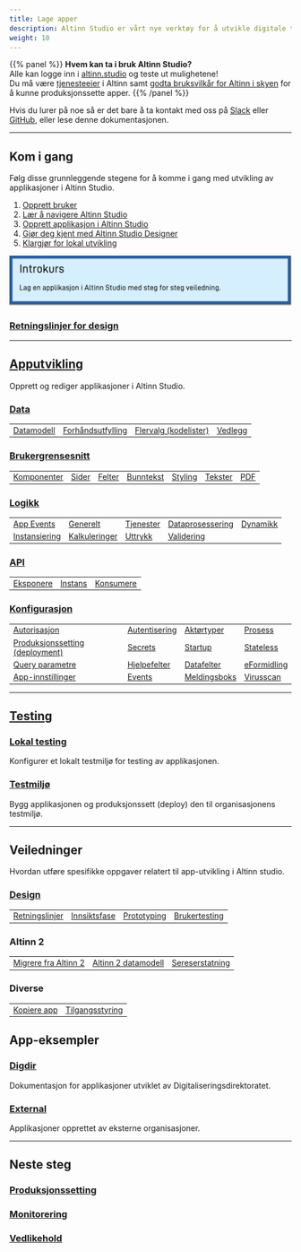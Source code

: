 ```yaml
---
title: Lage apper
description: Altinn Studio er vårt nye verktøy for å utvikle digitale tjenester (apps). Dette kan være alt fra helt enkle skjema til veldig avanserte applikasjoner.
weight: 10
---
```



{{% panel %}}
**Hvem kan ta i bruk Altinn Studio?**  
Alle kan logge inn i [altinn.studio](https://altinn.studio) og teste ut mulighetene!  
Du må være [tjenesteeier](https://www.altinndigital.no/kom-i-gang/) i Altinn samt
[godta bruksvilkår for Altinn i skyen](https://digdir.apps.altinn.no/digdir/godkjenn-bruksvilkaar/) for å kunne produksjonssette apper.
{{% /panel %}}

Hvis du lurer på noe så er det bare å ta kontakt med oss på [Slack](https://altinnstudio.slack.com)
eller [GitHub](https://github.com/Altinn/altinn-studio/issues/new/choose), eller lese denne dokumentasjonen.

---
## Kom i gang

Følg disse grunnleggende stegene for å komme i gang med utvikling av applikasjoner i Altinn Studio.
1. [Opprett bruker](/nb/app/getting-started/create-user)
2. [Lær å navigere Altinn Studio](/nb/app/getting-started/navigation)
3. [Opprett applikasjon i Altinn Studio](/nb/app/getting-started/create-app)
4. [Gjør deg kjent med Altinn Studio Designer](/nb/app/getting-started/ui-editor)
5. [Klargjør for lokal utvikling](/nb/app/getting-started/local-dev)

[![Gå til introkurs](introcourse.png "Gå til introkurs")](/nb/app/app-dev-course/)

### [Retningslinjer for design](/nb/app/guides/design/guidelines)


---

## [Apputvikling](/nb/app/development)
Opprett og rediger applikasjoner i Altinn Studio.

### [Data](/nb/app/development/data)

|   |   |   |   |
|---|---|---|---|
| [Datamodell](/nb/app/development/data/data-model)  | [Forhåndsutfylling](/nb/app/development/data/prefill)  | [Flervalg (kodelister)](/nb/app/development/data/options)  | [Vedlegg](/nb/app/development/data/attachments)  |

### [Brukergrensesnitt](/nb/app/development/ux)

|   |   |   |   |   |   |   |
|---|---|---|---|---|---|---|
| [Komponenter](/nb/app/development/ux/components)  | [Sider](/nb/app/development/ux/pages)  | [Felter](/nb/app/development/ux/fields)  | [Bunntekst](/nb/app/development/ux/footer)  | [Styling](/nb/app/development/ux/styling)  | [Tekster](/nb/app/development/ux/texts)  | [PDF](/nb/app/development/ux/pdf)  |

### [Logikk](/nb/app/development/logic)

|   |   |   |   |   |
|---|---|---|---|---|
| [App Events](/nb/app/development/logic/events)  | [Generelt](/nb/app/development/logic/generic)  | [Tjenester](/nb/app/development/logic/services)  | [Dataprosessering](/nb/app/development/logic/dataprocessing)  | [Dynamikk](/nb/app/development/logic/dynamic)  |
|  [Instansiering](/nb/app/development/logic/instantiation)  | [Kalkuleringer](/nb/app/development/logic/calculations)  | [Uttrykk](/nb/app/development/logic/expressions)  | [Validering](/nb/app/development/logic/validation)  |

### [API](/nb/app/development/api)

|   |   |   |
|---|---|---|
| [Eksponere](/nb/app/development/api/expose)  | [Instans](/nb/app/development/api/instance)  | [Konsumere](/nb/app/development/api/consume)  |

### [Konfigurasjon](/nb/app/development/configuration)

|   |   |   |   |
|---|---|---|---|
| [Autorisasjon](/nb/app/development/configuration/authorization)  | [Autentisering](/nb/app/development/configuration/authentication)  | [Aktørtyper](/nb/app/development/configuration/partytype)  | [Prosess](/nb/app/development/configuration/process)  |
| [Produksjonssetting (deployment)](/nb/app/development/configuration/deployment)  | [Secrets](/nb/app/development/configuration/secrets)  | [Startup](/nb/app/development/configuration/startup)  | [Stateless](/nb/app/development/configuration/stateless)  |
| [Query parametre](/nb/app/development/configuration/queryparameters)  | [Hjelpefelter](/nb/app/development/configuration/shadowfields)  | [Datafelter](/nb/app/development/configuration/datafields)  | [eFormidling](/nb/app/development/configuration/)  |
|  [App-innstillinger](/nb/app/development/configuration/settings)  |   [Events](/nb/app/development/configuration/events)  | [Meldingsboks](/nb/app/development/configuration/messagebox)  |  [Virusscan](/app/development/configuration/filescan)  |
---

## [Testing](/nb/app/testing)

### [Lokal testing](/nb/app/testing/local)
Konfigurer et lokalt testmiljø for testing av applikasjonen.

### [Testmiljø](/nb/app/testing/deploy)
Bygg applikasjonen og produksjonssett (deploy) den til organisasjonens testmiljø.

---

## Veiledninger
Hvordan utføre spesifikke oppgaver relatert til app-utvikling i Altinn studio.

### [Design](/nb/app/guides/design)
|   |   |   |   |
|---|---|---|---|
| [Retningslinjer](/nb/app/guides/design/guidelines)  | [Innsiktsfase](/nb/app/guides/design/insights)  | [Prototyping](/nb/app/guides/design/prototype)  | [Brukertesting](/nb/app/guides/design/usertest)  |


### Altinn 2

|   |   |   |
|---|---|---|
| [Migrere fra Altinn 2](/nb/app/guides/migrate-services)  | [Altinn 2 datamodell](/nb/app/development/data/data-model/altinn-2)  | [Sereserstatning](/nb/app/development/data/data-model/seres-migration)  |

### Diverse

|   |   |
|---|---|
| [Kopiere app](/nb/app/guides/copy-app)  | [Tilgangsstyring](/nb/app/guides/access-management)  |

## App-eksempler

### [Digdir](/nb/app/launched-apps/digdir)
Dokumentasjon for applikasjoner utviklet av Digitaliseringsdirektoratet.

### [External](/nb/app/launched-apps/external)
Applikasjoner opprettet av eksterne organisasjoner.

---

## Neste steg

### [Produksjonssetting](/nb/app/deployment/)
### [Monitorering](/nb/app/monitoring/)
### [Vedlikehold](/nb/app/maintainance/)